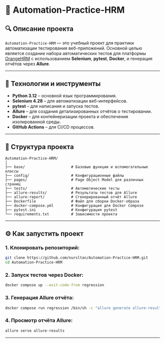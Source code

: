 # 📘 Automation-Practice-HRM  

## 🔍 **Описание проекта**  
`Automation-Practice-HRM` — это учебный проект для практики автоматизации тестирования веб-приложений. Основной целью является создание набора автоматических тестов для платформы [OrangeHRM](https://opensource-demo.orangehrmlive.com/) с использованием **Selenium**, **pytest**, **Docker**, и генерация отчётов через **Allure**.  

---

## 🚀 **Технологии и инструменты**  
- **Python 3.12** – основной язык программирования.  
- **Selenium 4.28** – для автоматизации веб-интерфейсов.  
- **pytest** – для написания и запуска тестов.  
- **Allure** – для создания детализированных отчётов о тестировании.  
- **Docker** – для контейнеризации проекта и обеспечения изолированной среды.  
- **GitHub Actions** – для CI/CD процессов.  

---

## 📂 **Структура проекта**  
```plaintext
Automation-Practice-HRM/
│
├── base/                     # Базовые функции и вспомогательные классы
├── config/                   # Конфигурационные файлы
├── pages/                    # Page Object Model для различных страниц
├── tests/                    # Автоматические тесты
├── allure-results/           # Результаты тестов для Allure
├── allure-report/            # Сгенерированный отчёт Allure
├── Dockerfile                # Файл для сборки Docker-образа
├── docker-compose.yml        # Конфигурация для Docker Compose
├── pytest.ini                # Конфигурация pytest
└── requirements.txt          # Зависимости проекта
```

---

## ⚙️ **Как запустить проект**  

### 1. **Клонировать репозиторий:**  
```sh
git clone https://github.com/nursltan/Automation-Practice-HRM.git
cd Automation-Practice-HRM
```

### 2. **Запуск тестов через Docker:**  
```sh
docker compose up --exit-code-from regression
```

### 3. **Генерация Allure отчёта:**  
```sh
docker compose run regression /bin/sh -c "allure generate allure-results --clean -o allure-report"
```

### 4. **Просмотр отчёта Allure:**  
```sh
allure serve allure-results
```

---

